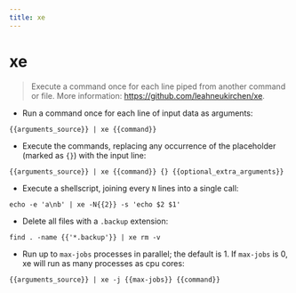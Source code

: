 ```yaml
---
title: xe
---
```

# xe

> Execute a command once for each line piped from another command or file.
> More information: <https://github.com/leahneukirchen/xe>.

- Run a command once for each line of input data as arguments:

`{{arguments_source}} | xe {{command}}`

- Execute the commands, replacing any occurrence of the placeholder (marked as `{}`) with the input line:

`{{arguments_source}} | xe {{command}} {} {{optional_extra_arguments}}`

- Execute a shellscript, joining every `N` lines into a single call:

`echo -e 'a\nb' | xe -N{{2}} -s 'echo $2 $1'`

- Delete all files with a `.backup` extension:

`find . -name {{'*.backup'}} | xe rm -v`

- Run up to `max-jobs` processes in parallel; the default is 1. If `max-jobs` is 0, xe will run as many processes as cpu cores:

`{{arguments_source}} | xe -j {{max-jobs}} {{command}}`
